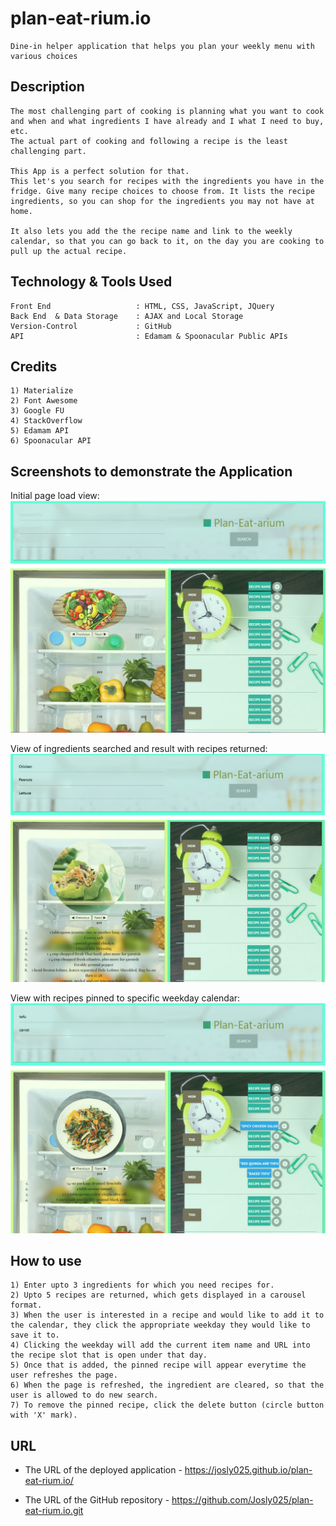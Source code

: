 # plan-eat-rium.io
```
Dine-in helper application that helps you plan your weekly menu with various choices
```

## Description
```
The most challenging part of cooking is planning what you want to cook and when and what ingredients I have already and I what I need to buy, etc.
The actual part of cooking and following a recipe is the least challenging part.

This App is a perfect solution for that. 
This let's you search for recipes with the ingredients you have in the fridge. Give many recipe choices to choose from. It lists the recipe ingredients, so you can shop for the ingredients you may not have at home. 

It also lets you add the the recipe name and link to the weekly calendar, so that you can go back to it, on the day you are cooking to pull up the actual recipe.

```

## Technology & Tools Used
```
Front End                   : HTML, CSS, JavaScript, JQuery
Back End  & Data Storage    : AJAX and Local Storage
Version-Control             : GitHub
API                         : Edamam & Spoonacular Public APIs

```
## Credits
```
1) Materialize 
2) Font Awesome
3) Google FU
4) StackOverflow
5) Edamam API
6) Spoonacular API
```

## Screenshots to demonstrate the Application 
Initial page load view:
![Initial page load view](./Assets/Plan_Eat_AriumScreenshot_1a.png)

View of ingredients searched and result with recipes returned:
![View of ingredients searched and result with recipes returned](./Assets/Plan_Eat_AriumScreenshot_2a.png)

View with recipes pinned to specific weekday calendar:
![View with recipes pinned to specific weekday calendar](./Assets/Plan_Eat_AriumScreenshot_3a.png)

## How to use
```
1) Enter upto 3 ingredients for which you need recipes for.
2) Upto 5 recipes are returned, which gets displayed in a carousel format.
3) When the user is interested in a recipe and would like to add it to the calendar, they click the appropriate weekday they would like to save it to.
4) Clicking the weekday will add the current item name and URL into the recipe slot that is open under that day.
5) Once that is added, the pinned recipe will appear everytime the user refreshes the page.
6) When the page is refreshed, the ingredient are cleared, so that the user is allowed to do new search.
7) To remove the pinned recipe, click the delete button (circle button with 'X' mark).
```

## URL

* The URL of the deployed application - https://josly025.github.io/plan-eat-rium.io/

* The URL of the GitHub repository - https://github.com/Josly025/plan-eat-rium.io.git






